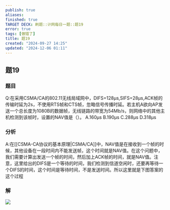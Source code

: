 ```yaml
---
publish: true
aliases: 
finished: true
TARGET DECK: 刷题::计网每日一题::题19
error: true
tags: [做错了]
title: 题19
created: "2024-09-27 14:25"
updated: "2024-12-06 01:11"
---
```

## 题19
### 题目
Q:在采用CSMA/CA的802.11无线局域网中，DIFS=128μs,SIFS=28μs,ACK帧的传输时延为2s，不使用RTS帧和CTS帧，忽略信号传播时延。若主机A欲向AP发送一个总长度为1080B的数据帧，无线链路的带宽为54Mb/s，则网络中的其他主机检测到该帧时，设置的NAV值是（）。
A.160μs
B.190μs
C.288μs
D.318μs
### 分析
A:在[[CSMA-CA协议的基本原理|CSMA/CA]]中，NAV值是在接收到一个帧的时候，其他设备在一段时间内不能发送帧，这个时间就是NAV值。在这个问题中，我们需要计算出发送一个帧的时间，然后加上ACK帧的时间，就是NAV值。注意，这里给出的DIFS是一个等待的时间，我们检测到信道空闲时，还要再等待一个DIFS的时间，这个时间是等待时间，不是发送时间。所以这里就是下图答案的这个过程
### 解
![](https://img.hwenyi.live/202411210124394.webp)

